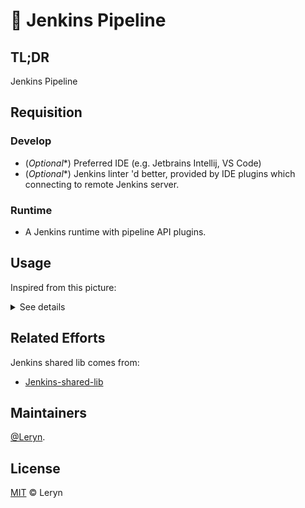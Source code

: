 # 🤖 Jenkins Pipeline

## TL;DR

Jenkins Pipeline

## Requisition

### Develop

- (*Optional**) Preferred IDE (e.g. Jetbrains Intellij, VS Code)
- (*Optional**) Jenkins linter 'd better, provided by IDE plugins which connecting to remote Jenkins server. 

### Runtime

- A Jenkins runtime with pipeline API plugins. 

## Usage

Inspired from this picture:

<details>
<summary>See details</summary>
<div>

![img](https://697056051-files.gitbook.io/~/files/v0/b/gitbook-legacy-files/o/assets%2F-LgLv25e2BrxRC5m6flh%2F-LjfvxhcrUwlllzoCYck%2F-Ljg5vQqZ21ZXMzGQbo4%2Ftest.png?alt=media&token=3864984e-d11e-4021-9228-61cf6ef8f273)

![img](http://testingpai.com/upload/file/2021/06/image-a9bc02a1.png)

</div>
</details>

## Related Efforts

Jenkins shared lib comes from:

- [Jenkins-shared-lib](https://github.com/leryn1122/jenkins-shared-lib)

## Maintainers

[@Leryn](https://github.com/leryn1122).

## License

[MIT](LICENSE) © Leryn